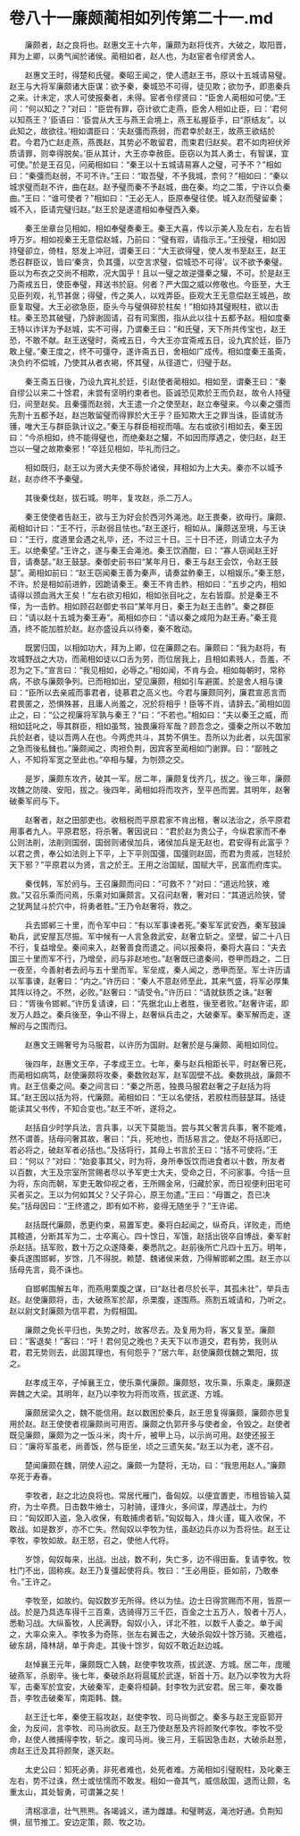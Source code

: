 # 卷八十一廉颇蔺相如列传第二十一.md

　　廉颇者，赵之良将也。赵惠文王十六年，廉颇为赵将伐齐，大破之，取阳晋，拜为上卿，以勇气闻於诸侯。蔺相如者，赵人也，为赵宦者令缪贤舍人。

　　赵惠文王时，得楚和氏璧。秦昭王闻之，使人遗赵王书，原以十五城请易璧。赵王与大将军廉颇诸大臣谋：欲予秦，秦城恐不可得，徒见欺；欲勿予，即患秦兵之来。计未定，求人可使报秦者，未得。宦者令缪贤曰：“臣舍人蔺相如可使。”王问：“何以知之？”对曰：“臣尝有罪，窃计欲亡走燕，臣舍人相如止臣，曰：‘君何以知燕王？’臣语曰：‘臣尝从大王与燕王会境上，燕王私握臣手，曰“原结友”。以此知之，故欲往。’相如谓臣曰：‘夫赵彊而燕弱，而君幸於赵王，故燕王欲结於君。今君乃亡赵走燕，燕畏赵，其势必不敢留君，而束君归赵矣。君不如肉袒伏斧质请罪，则幸得脱矣。’臣从其计，大王亦幸赦臣。臣窃以为其人勇士，有智谋，宜可使。”於是王召见，问蔺相如曰：“秦王以十五城请易寡人之璧，可予不？”相如曰：“秦彊而赵弱，不可不许。”王曰：“取吾璧，不予我城，柰何？”相如曰：“秦以城求璧而赵不许，曲在赵。赵予璧而秦不予赵城，曲在秦。均之二策，宁许以负秦曲。”王曰：“谁可使者？”相如曰：“王必无人，臣原奉璧往使。城入赵而璧留秦；城不入，臣请完璧归赵。”赵王於是遂遣相如奉璧西入秦。

　　秦王坐章台见相如，相如奉璧奏秦王。秦王大喜，传以示美人及左右，左右皆呼万岁。相如视秦王无意偿赵城，乃前曰：“璧有瑕，请指示王。”王授璧，相如因持璧卻立，倚柱，怒发上冲冠，谓秦王曰：“大王欲得璧，使人发书至赵王，赵王悉召群臣议，皆曰‘秦贪，负其彊，以空言求璧，偿城恐不可得’。议不欲予秦璧。臣以为布衣之交尚不相欺，况大国乎！且以一璧之故逆彊秦之驩，不可。於是赵王乃斋戒五日，使臣奉璧，拜送书於庭。何者？严大国之威以修敬也。今臣至，大王见臣列观，礼节甚倨；得璧，传之美人，以戏弄臣。臣观大王无意偿赵王城邑，故臣复取璧。大王必欲急臣，臣头今与璧俱碎於柱矣！”相如持其璧睨柱，欲以击柱。秦王恐其破璧，乃辞谢固请，召有司案图，指从此以往十五都予赵。相如度秦王特以诈详为予赵城，实不可得，乃谓秦王曰：“和氏璧，天下所共传宝也，赵王恐，不敢不献。赵王送璧时，斋戒五日，今大王亦宜斋戒五日，设九宾於廷，臣乃敢上璧。”秦王度之，终不可彊夺，遂许斋五日，舍相如广成传。相如度秦王虽斋，决负约不偿城，乃使其从者衣褐，怀其璧，从径道亡，归璧于赵。

　　秦王斋五日後，乃设九宾礼於廷，引赵使者蔺相如。相如至，谓秦王曰：“秦自缪公以来二十馀君，未尝有坚明约束者也。臣诚恐见欺於王而负赵，故令人持璧归，间至赵矣。且秦彊而赵弱，大王遣一介之使至赵，赵立奉璧来。今以秦之彊而先割十五都予赵，赵岂敢留璧而得罪於大王乎？臣知欺大王之罪当诛，臣请就汤镬，唯大王与群臣孰计议之。”秦王与群臣相视而嘻。左右或欲引相如去，秦王因曰：“今杀相如，终不能得璧也，而绝秦赵之驩，不如因而厚遇之，使归赵，赵王岂以一璧之故欺秦邪！”卒廷见相如，毕礼而归之。

　　相如既归，赵王以为贤大夫使不辱於诸侯，拜相如为上大夫。秦亦不以城予赵，赵亦终不予秦璧。

　　其後秦伐赵，拔石城。明年，复攻赵，杀二万人。

　　秦王使使者告赵王，欲与王为好会於西河外渑池。赵王畏秦，欲毋行。廉颇、蔺相如计曰：“王不行，示赵弱且怯也。”赵王遂行，相如从。廉颇送至境，与王诀曰：“王行，度道里会遇之礼毕，还，不过三十日。三十日不还，则请立太子为王。以绝秦望。”王许之，遂与秦王会渑池。秦王饮酒酣，曰：“寡人窃闻赵王好音，请奏瑟。”赵王鼓瑟。秦御史前书曰“某年月日，秦王与赵王会饮，令赵王鼓瑟”。蔺相如前曰：“赵王窃闻秦王善为秦声，请奏盆鲊秦王，以相娱乐。”秦王怒，不许。於是相如前进鲊，因跪请秦王。秦王不肯击鲊。相如曰：“五步之内，相如请得以颈血溅大王矣！”左右欲刃相如，相如张目叱之，左右皆靡。於是秦王不怿，为一击鲊。相如顾召赵御史书曰“某年月日，秦王为赵王击鲊”。秦之群臣曰：“请以赵十五城为秦王寿”。蔺相如亦曰：“请以秦之咸阳为赵王寿。”秦王竟酒，终不能加胜於赵。赵亦盛设兵以待秦，秦不敢动。

　　既罢归国，以相如功大，拜为上卿，位在廉颇之右。廉颇曰：“我为赵将，有攻城野战之大功，而蔺相如徒以口舌为劳，而位居我上，且相如素贱人，吾羞，不忍为之下。”宣言曰：“我见相如，必辱之。”相如闻，不肯与会。相如每朝时，常称病，不欲与廉颇争列。已而相如出，望见廉颇，相如引车避匿。於是舍人相与谏曰：“臣所以去亲戚而事君者，徒慕君之高义也。今君与廉颇同列，廉君宣恶言而君畏匿之，恐惧殊甚，且庸人尚羞之，况於将相乎！臣等不肖，请辞去。”蔺相如固止之，曰：“公之视廉将军孰与秦王？”曰：“不若也。”相如曰：“夫以秦王之威，而相如廷叱之，辱其群臣，相如虽驽，独畏廉将军哉？顾吾念之，彊秦之所以不敢加兵於赵者，徒以吾两人在也。今两虎共斗，其势不俱生。吾所以为此者，以先国家之急而後私雠也。”廉颇闻之，肉袒负荆，因宾客至蔺相如门谢罪。曰：“鄙贱之人，不知将军宽之至此也。”卒相与驩，为刎颈之交。

　　是岁，廉颇东攻齐，破其一军。居二年，廉颇复伐齐几，拔之。後三年，廉颇攻魏之防陵、安阳，拔之。後四年，蔺相如将而攻齐，至平邑而罢。其明年，赵奢破秦军阏与下。

　　赵奢者，赵之田部吏也。收租税而平原君家不肯出租，奢以法治之，杀平原君用事者九人。平原君怒，将杀奢。奢因说曰：“君於赵为贵公子，今纵君家而不奉公则法削，法削则国弱，国弱则诸侯加兵，诸侯加兵是无赵也，君安得有此富乎？以君之贵，奉公如法则上下平，上下平则国彊，国彊则赵固，而君为贵戚，岂轻於天下邪？”平原君以为贤，言之於王。王用之治国赋，国赋大平，民富而府库实。

　　秦伐韩，军於阏与。王召廉颇而问曰：“可救不？”对曰：“道远险狭，难救。”又召乐乘而问焉，乐乘对如廉颇言。又召问赵奢，奢对曰：“其道远险狭，譬之犹两鼠斗於穴中，将勇者胜。”王乃令赵奢将，救之。

　　兵去邯郸三十里，而令军中曰：“有以军事谏者死。”秦军军武安西，秦军鼓譟勒兵，武安屋瓦尽振。军中候有一人言急救武安，赵奢立斩之。坚壁，留二十八日不行，复益增垒。秦间来入，赵奢善食而遣之。间以报秦将，秦将大喜曰：“夫去国三十里而军不行，乃增垒，阏与非赵地也。”赵奢既已遣秦间，卷甲而趋之，二日一夜至，今善射者去阏与五十里而军。军垒成，秦人闻之，悉甲而至。军士许历请以军事谏，赵奢曰：“内之。”许历曰：“秦人不意赵师至此，其来气盛，将军必厚集其阵以待之。不然，必败。”赵奢曰：“请受令。”许历曰：“请就鈇质之诛。”赵奢曰：“胥後令邯郸。”许历复请谏，曰：“先据北山上者胜，後至者败。”赵奢许诺，即发万人趋之。秦兵後至，争山不得上，赵奢纵兵击之，大破秦军。秦军解而走，遂解阏与之围而归。

　　赵惠文王赐奢号为马服君，以许历为国尉。赵奢於是与廉颇、蔺相如同位。

　　後四年，赵惠文王卒，子孝成王立。七年，秦与赵兵相距长平，时赵奢已死，而蔺相如病笃，赵使廉颇将攻秦，秦数败赵军，赵军固壁不战。秦数挑战，廉颇不肯。赵王信秦之间。秦之间言曰：“秦之所恶，独畏马服君赵奢之子赵括为将耳。”赵王因以括为将，代廉颇。蔺相如曰：“王以名使括，若胶柱而鼓瑟耳。括徒能读其父书传，不知合变也。”赵王不听，遂将之。

　　赵括自少时学兵法，言兵事，以天下莫能当。尝与其父奢言兵事，奢不能难，然不谓善。括母问奢其故，奢曰：“兵，死地也，而括易言之。使赵不将括即已，若必将之，破赵军者必括也。”及括将行，其母上书言於王曰：“括不可使将。”王曰：“何以？”对曰：“始妾事其父，时为将，身所奉饭饮而进食者以十数，所友者以百数，大王及宗室所赏赐者尽以予军吏士大夫，受命之日，不问家事。今括一旦为将，东向而朝，军吏无敢仰视之者，王所赐金帛，归藏於家，而日视便利田宅可买者买之。王以为何如其父？父子异心，原王勿遣。”王曰：“母置之，吾已决矣。”括母因曰：“王终遣之，即有如不称，妾得无随坐乎？”王许诺。

　　赵括既代廉颇，悉更约束，易置军吏。秦将白起闻之，纵奇兵，详败走，而绝其粮道，分断其军为二，士卒离心。四十馀日，军饿，赵括出锐卒自博战，秦军射杀赵括。括军败，数十万之众遂降秦，秦悉阬之。赵前後所亡凡四十五万。明年，秦兵遂围邯郸，岁馀，几不得脱。赖楚、魏诸侯来救，乃得解邯郸之围。赵王亦以括母先言，竟不诛也。

　　自邯郸围解五年，而燕用栗腹之谋，曰“赵壮者尽於长平，其孤未壮”，举兵击赵。赵使廉颇将，击，大破燕军於鄗，杀栗腹，遂围燕。燕割五城请和，乃听之。赵以尉文封廉颇为信平君，为假相国。

　　廉颇之免长平归也，失势之时，故客尽去。及复用为将，客又复至。廉颇曰：“客退矣！”客曰：“吁！君何见之晚也？夫天下以市道交，君有势，我则从君，君无势则去，此固其理也，有何怨乎？”居六年，赵使廉颇伐魏之繁阳，拔之。

　　赵孝成王卒，子悼襄王立，使乐乘代廉颇。廉颇怒，攻乐乘，乐乘走。廉颇遂奔魏之大梁。其明年，赵乃以李牧为将而攻燕，拔武遂、方城。

　　廉颇居梁久之，魏不能信用。赵以数困於秦兵，赵王思复得廉颇，廉颇亦思复用於赵。赵王使使者视廉颇尚可用否。廉颇之仇郭开多与使者金，令毁之。赵使者既见廉颇，廉颇为之一饭斗米，肉十斤，被甲上马，以示尚可用。赵使还报王曰：“廉将军虽老，尚善饭，然与臣坐，顷之三遗矢矣。”赵王以为老，遂不召。

　　楚闻廉颇在魏，阴使人迎之。廉颇一为楚将，无功，曰：“我思用赵人。”廉颇卒死于寿春。

　　李牧者，赵之北边良将也。常居代雁门，备匈奴。以便宜置吏，市租皆输入莫府，为士卒费。日击数牛飨士，习射骑，谨烽火，多间谍，厚遇战士。为约曰：“匈奴即入盗，急入收保，有敢捕虏者斩。”匈奴每入，烽火谨，辄入收保，不敢战。如是数岁，亦不亡失。然匈奴以李牧为怯，虽赵边兵亦以为吾将怯。赵王让李牧，李牧如故。赵王怒，召之，使他人代将。

　　岁馀，匈奴每来，出战。出战，数不利，失亡多，边不得田畜。复请李牧。牧杜门不出，固称疾。赵王乃复彊起使将兵。牧曰：“王必用臣，臣如前，乃敢奉令。”王许之。

　　李牧至，如故约。匈奴数岁无所得。终以为怯。边士日得赏赐而不用，皆原一战。於是乃具选车得千三百乘，选骑得万三千匹，百金之士五万人，彀者十万人，悉勒习战。大纵畜牧，人民满野。匈奴小入，详北不胜，以数千人委之。单于闻之，大率众来入。李牧多为奇陈，张左右翼击之，大破杀匈奴十馀万骑。灭襜褴，破东胡，降林胡，单于奔走。其後十馀岁，匈奴不敢近赵边城。

　　赵悼襄王元年，廉颇既亡入魏，赵使李牧攻燕，拔武遂、方城。居二年，庞暖破燕军，杀剧辛。後七年，秦破杀赵将扈辄於武遂，斩首十万。赵乃以李牧为大将军，击秦军於宜安，大破秦军，走秦将桓齮。封李牧为武安君。居三年，秦攻番吾，李牧击破秦军，南距韩、魏。

　　赵王迁七年，秦使王翦攻赵，赵使李牧、司马尚御之。秦多与赵王宠臣郭开金，为反间，言李牧、司马尚欲反。赵王乃使赵葱及齐将颜聚代李牧。李牧不受命，赵使人微捕得李牧，斩之。废司马尚。後三月，王翦因急击赵，大破杀赵葱，虏赵王迁及其将颜聚，遂灭赵。

　　太史公曰：知死必勇，非死者难也，处死者难。方蔺相如引璧睨柱，及叱秦王左右，势不过诛，然士或怯懦而不敢发。相如一奋其气，威信敌国，退而让颇，名重太山，其处智勇，可谓兼之矣！

　　清梠凛凛，壮气熊熊。各竭诚义，递为雌雄。和璧聘返，渑池好通。负荆知惧，屈节推工。安边定策，颇、牧之功。